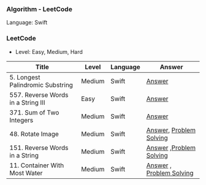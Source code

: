 ### Algorithm - LeetCode

Language: Swift

### LeetCode

* Level: Easy, Medium, Hard

| Title               | Level | Language | Answer |
| ------------------- | ------- | -------- |-------- |
| 5. Longest Palindromic Substring    | Medium    |Swift    |[Answer](https://github.com/dev-Lena/algorithm/blob/master/LeetCode/LongestPalindromicSubstring.swift)    |
| 557. Reverse Words in a String III    | Easy    |Swift    |[Answer](https://github.com/dev-Lena/algorithm/blob/master/LeetCode/ReverseWordsInAStringIII.swift)    |
| 371. Sum of Two Integers  | Medium  |Swift    |[Answer](https://github.com/dev-Lena/algorithm/blob/master/LeetCode/SumOfTwoIntegers.swift)    |
|  48. Rotate Image   |  Medium    | Swift    |[Answer](https://github.com/dev-Lena/algorithm/blob/master/LeetCode/RotateImage.swift), [Problem Solving](https://github.com/dev-Lena/algorithm/blob/master/LeetCode/RotateImageProblemSolving.md)   |
|  151. Reverse Words in a String   |  Medium    | Swift    |[Answer](https://github.com/dev-Lena/algorithm/blob/master/LeetCode/ReverseWordsInAString.swift) ,[Problem Solving](https://github.com/dev-Lena/algorithm/blob/master/LeetCode/ReverseWordsInAStringProblemSolving.md)   |
|  11. Container With Most Water   |  Medium    | Swift    |[Answer]() , [Problem Solving]()   |

